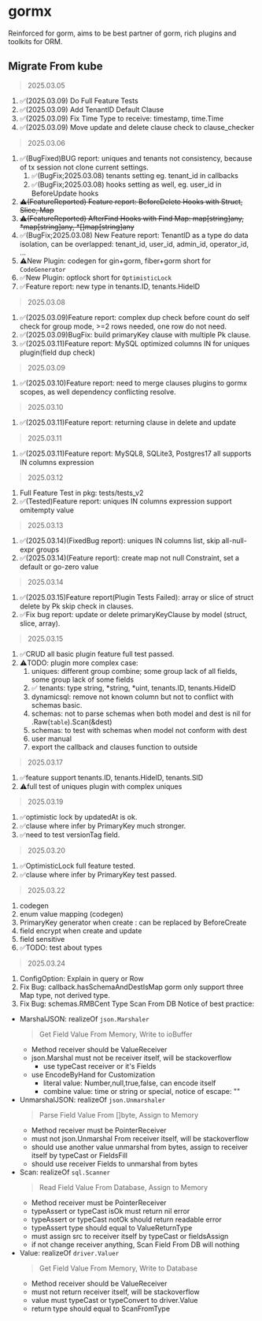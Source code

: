 # gormx
Reinforced for gorm, aims to be best partner of gorm, rich plugins and toolkits for ORM.

## Migrate From kube
> 2025.03.05
1. ✅(2025.03.09) Do Full Feature Tests
2. ✅(2025.03.09) Add TenantID Default Clause
3. ✅(2025.03.09) Fix Time Type to receive: timestamp, time.Time
4. ✅(2025.03.09) Move update and delete clause check to clause_checker

> 2025.03.06
1. ✅(BugFixed)BUG report: uniques and tenants not consistency, because of tx session not clone current settings.
   1. ✅(BugFix;2025.03.08) tenants setting eg. tenant_id in callbacks
   2. ✅(BugFix;2025.03.08) hooks setting as well, eg. user_id in BeforeUpdate hooks
2. ~~⚠️(FeatureReported) Feature report: BeforeDelete Hooks with Struct, Slice, Map~~
3. ~~⚠️(FeatureReported) AfterFind Hooks with Find Map: ~~map[string]any~~, *map[string]any, *[]map[string]any~~
4. ✅(BugFix;2025.03.08) New Feature report: TenantID as a type do data isolation, can be overlapped: tenant_id, user_id, admin_id, operator_id, ...
5. ⚠️New Plugin: codegen for gin+gorm, fiber+gorm short for `CodeGenerator`
6. ✅New Plugin: optlock short for `OptimisticLock`
7. ✅Feature report: new type in tenants.ID, tenants.HideID

> 2025.03.08
1. ✅(2025.03.09)Feature report: complex dup check before count do self check for group mode, >=2 rows needed, one row do not need.
2. ✅(2025.03.09)BugFix: build primaryKey clause with multiple Pk clause.
3. ✅(2025.03.11)Feature report: MySQL optimized columns IN for uniques plugin(field dup check)

> 2025.03.09
1. ✅(2025.03.10)Feature report: need to merge clauses plugins to gormx scopes, as well dependency conflicting resolve.

> 2025.03.10
1. ✅(2025.03.11)Feature report: returning clause in delete and update

> 2025.03.11
1. ✅(2025.03.11)Feature report: MySQL8, SQLite3, Postgres17 all supports IN columns expression

> 2025.03.12
1. Full Feature Test in pkg: tests/tests_v2
2. ✅(Tested)Feature report: uniques IN columns expression support omitempty value

> 2025.03.13 
1. ✅(2025.03.14)(FixedBug report): uniques IN columns list, skip all-null-expr groups
2. ✅(2025.03.14)(Feature report): create map not null Constraint, set a default or go-zero value

> 2025.03.14
1. ✅(2025.03.15)Feature report(Plugin Tests Failed): array or slice of struct delete by Pk skip check in clauses.
2. ✅Fix bug report: update or delete primaryKeyClause by model (struct, slice, array).

> 2025.03.15
1. ✅CRUD all basic plugin feature full test passed.
2. ⚠️TODO: plugin more complex case:
   1. uniques: different group combine; some group lack of all fields, some group lack of some fields
   2. ✅ tenants: type string, *string, *uint, tenants.ID, tenants.HideID
   3. dynamicsql: remove not known column but not to conflict with schemas basic.
   4. schemas: not to parse schemas when both model and dest is nil for .Raw(`table`).Scan(&dest)
   5. schemas: to test with schemas when model not conform with dest
   6. user manual
   7. export the callback and clauses function to outside

> 2025.03.17
1. ✅feature support tenants.ID, tenants.HideID, tenants.SID
2. ⚠️full test of uniques plugin with complex uniques

> 2025.03.19
1. ✅optimistic lock by updatedAt is ok.
2. ✅clause where infer by PrimaryKey much stronger.
3. ✅need to test versionTag field.

> 2025.03.20
1. ✅OptimisticLock full feature tested.
2. ✅clause where infer by PrimaryKey test passed.

> 2025.03.22
1. codegen
2. enum value mapping (codegen)
3. PrimaryKey generator when create : can be replaced by BeforeCreate
4. field encrypt when create and update
5. field sensitive
6. ✅TODO: test about types

> 2025.03.24
1. ConfigOption: Explain in query or Row
2. Fix Bug: callback.hasSchemaAndDestIsMap gorm only support three Map type, not derived type.
3. Fix Bug: schemas.RMBCent Type Scan From DB
Notice of best practice: 
- MarshalJSON: realizeOf `json.Marshaler`
  > Get Field Value From Memory, Write to ioBuffer
  - Method receiver should be ValueReceiver
  - json.Marshal must not be receiver itself, will be stackoverflow
    - use typeCast receiver or it's Fields
  - use EncodeByHand for Customization
    - literal value: Number,null,true,false, can encode itself
    - combine value: time or string or special, notice of escape: ""
- UnmarshalJSON: realizeOf `json.Unmarshaler`
  > Parse Field Value From []byte, Assign to Memory
  - Method receiver must be PointerReceiver
  - must not json.Unmarshal From receiver itself, will be stackoverflow
  - should use another value unmarshal from bytes, assign to receiver itself by typeCast or FieldsFill
  - should use receiver Fields to unmarshal from bytes
- Scan: realizeOf `sql.Scanner`
  > Read Field Value From Database, Assign to Memory
  - Method receiver must be PointerReceiver
  - typeAssert or typeCast isOk must return nil error
  - typeAssert or typeCast notOk should return readable error
  - typeAssert type should equal to ValueReturnType
  - must assign src to receiver itself by typeCast or fieldsAssign
  - if not change receiver anything, Scan Field From DB will nothing
- Value: realizeOf `driver.Valuer`
  > Get Field Value From Memory, Write to Database
  - Method receiver should be ValueReceiver
  - must not return receiver itself, will be stackoverflow
  - value must typeCast or typeConvert to driver.Value
  - return type should equal to ScanFromType